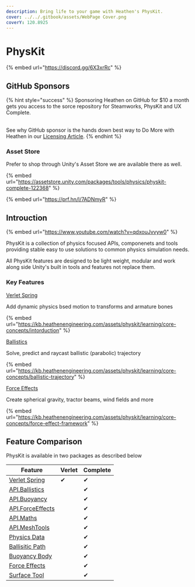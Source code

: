 ```yaml
---
description: Bring life to your game with Heathen's PhysKit.
cover: ../../.gitbook/assets/WebPage Cover.png
coverY: 120.8925
---
```


# PhysKit

{% embed url="https://discord.gg/6X3xrRc" %}

## GitHub Sponsors

{% hint style="success" %}
Sponsoring Heathen on GitHub for $10 a month gets you access to the sorce repository for Steamworks, PhysKit and UX Complete.

\
See why GitHub sponsor is the hands down best way to Do More with Heathen in our [Licensing Article](../licensing/).
{% endhint %}

### Asset Store

Prefer to shop through Unity's Asset Store we are available there as well.

{% embed url="https://assetstore.unity.com/packages/tools/physics/physkit-complete-122368" %}

{% embed url="https://prf.hn/l/7ADNmyR" %}

## Introuction

{% embed url="https://www.youtube.com/watch?v=qdxouJvvyw0" %}

PhysKit is a collection of physics focused APIs, componenets and tools providing stable easy to use solutions to common physics simulation needs.

All PhysKit features are designed to be light weight, modular and work along side Unity's built in tools and features not replace them.

### Key Features

[Verlet Spring](intorduction.md)

Add dynamic physics bsed motion to transforms and armature bones

{% embed url="https://kb.heathenengineering.com/assets/physkit/learning/core-concepts/intorduction" %}

[Ballistics](learning/core-concepts/ballistic-trajectory.md)

Solve, predict and raycast ballistic (parabolic) trajectory

{% embed url="https://kb.heathenengineering.com/assets/physkit/learning/core-concepts/ballistic-trajectory" %}

[Force Effects](learning/core-concepts/force-effect-framework.md)

Create spherical gravity, tractor beams, wind fields and more

{% embed url="https://kb.heathenengineering.com/assets/physkit/learning/core-concepts/force-effect-framework" %}

## Feature Comparison

PhysKit is available in two packages as described below

| Feature                                         | Verlet | Complete |
| ----------------------------------------------- | ------ | -------- |
| [Verlet Spring](components/verlet-spring.md)    | ✔      | ✔        |
| [API.Ballistics](api/ballistics.md)             |        | ✔        |
| [API.Buoyancy](api/buoyancy.md)                 |        | ✔        |
| [API.ForceEffects](api/force-effects.md)        |        | ✔        |
| [API.Maths](api/maths.md)                       |        | ✔        |
| [API.MeshTools](api/mesh-tools.md)              |        | ✔        |
| [Physics Data](components/physics-data.md)      |        | ✔        |
| [Ballisitic Path](components/ballistic-path.md) |        | ✔        |
| [Buoyancy Body](components/buoyant-body.md)     |        | ✔        |
| [Force Effects](objects/force-effect/)          |        | ✔        |
| [Surface Tool](components/surface-tool.md)      |        | ✔        |



